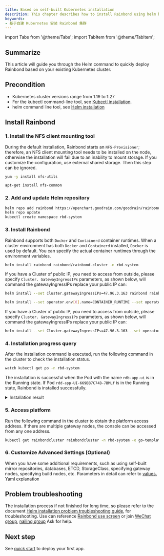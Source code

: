 ```yaml
---
title: Based on self-built Kubernetes installation
descrition: This chapter describes how to install Rainbond using helm based on the existing k8s cluster
keywords:
- 基于自建 Kubernetes 安装 Rainbond 集群
---
```


import Tabs from '@theme/Tabs';
import TabItem from '@theme/TabItem';

## Summarize

This article will guide you through the Helm command to quickly deploy Rainbond based on your existing Kubernetes cluster.

## Precondition

* Kubernetes cluster versions range from 1.19 to 1.27
* For the kubectl command-line tool, see [Kubectl installation](/docs/ops-guide/tools/#kubectl-cli).
* helm command line tool, see [Helm installation](/docs/ops-guide/tools/#helm-cli)

## Install Rainbond

### 1. Install the NFS client mounting tool

During the default installation, Rainbond starts an `NFS-Provisioner`; therefore, an NFS client mounting tool needs to be installed on the node, otherwise the installation will fail due to an inability to mount storage. If you customize the configuration, use external shared storage. Then this step can be ignored.

<Tabs>
  <TabItem value="Centos" label="Centos" default>

  ```bash
  yum -y install nfs-utils
  ```

  </TabItem>
  <TabItem value="Ubuntu" label="Ubuntu">

  ```bash  
  apt-get install nfs-common 
  ```

  </TabItem>
</Tabs>

### 2. Add and update Helm repository

```bash  
helm repo add rainbond https://openchart.goodrain.com/goodrain/rainbond
helm repo update
kubectl create namespace rbd-system
```

### 3. Install Rainbond

Rainbond supports both `Docker` and `Containerd` container runtimes. When a cluster environment has both `Docker` and `Containerd` installed, `Docker` is used by default. You can specify the actual container runtimes through the environment variables.

<Tabs>
  <TabItem value="Docker" label="Docker" default>

```bash  
helm install rainbond rainbond/rainbond-cluster -n rbd-system
```

If you have a Cluster of public IP, you need to access from outside, please specify `Cluster. GatewayIngressIPs` parameters, as shown below, will command the gatewayIngressIPs replace your public IP can:

```bash  
helm install --set Cluster.gatewayIngressIPs=47.96.3.163 rainbond rainbond/rainbond-cluster -n rbd-system 
```

  </TabItem>
  <TabItem value="Containerd" label="Containerd">

```bash  
helm install --set operator.env[0].name=CONTAINER_RUNTIME --set operator.env[0].value=containerd rainbond rainbond/rainbond-cluster -n rbd-system
```

If you have a Cluster of public IP, you need to access from outside, please specify `Cluster. GatewayIngressIPs` parameters, as shown below, will command the gatewayIngressIPs replace your public IP can:

```bash  
helm install --set Cluster.gatewayIngressIPs=47.96.3.163 --set operator.env[0].name=CONTAINER_RUNTIME --set operator.env[0].value=containerd rainbond rainbond/rainbond-cluster -n rbd-system 
```

  </TabItem>
</Tabs>

### 4. Installation progress query

After the installation command is executed, run the following command in the cluster to check the installation status.

```bash
watch kubectl get po -n rbd-system
```

The installation is successful when the Pod with the name `rdb-app-ui` is in the Running state. If Pod `rdd-app-UI-669BB7C74B-7BMLf` is in the Running state, Rainbond is installed successfully.

<details>
<summary>Installation result</summary>

```bash
NAME                                         READY   STATUS      RESTARTS   AGE
nfs-provisioner-0                            1/1     Running     0          14d
rbd-etcd-0                                   1/1     Running     0          14d
rbd-hub-64777d89d8-l56d8                     1/1     Running     0          14d
rbd-gateway-76djb                            1/1     Running     0          14d
dashboard-metrics-scraper-7db45b8bb4-tcgxd   1/1     Running     0          14d
rbd-mq-6b847d874b-j5jg2                      1/1     Running     0          14d
rbd-webcli-76b54fd7f6-jrcdj                  1/1     Running     0          14d
kubernetes-dashboard-fbd4fb949-2qsn9         1/1     Running     0          14d
rbd-resource-proxy-547874f4d7-dh8bv          1/1     Running     0          14d
rbd-monitor-0                                1/1     Running     0          14d
rbd-db-0                                     2/2     Running     0          14d
rbd-eventlog-0                               1/1     Running     0          14d
rbd-app-ui-669bb7c74b-7bmlf                  1/1     Running     0          7d12h
rbd-app-ui-migrations--1-hp2qg               0/1     Completed   0          14d
rbd-worker-679fd44bc7-n6lvg                  1/1     Running     0          9d
rbd-node-jhfzc                               1/1     Running     0          9d
rainbond-operator-7978d4d695-ws8bz           1/1     Running     0          9d
rbd-chaos-nkxw7                              1/1     Running     0          8d
rbd-api-5d8bb8d57d-djx2s                     1/1     Running     0          47h
```

</details>

### 5. Access platform

Run the following command in the cluster to obtain the platform access address. If there are multiple gateway nodes, the console can be accessed from any one address.

```bash
kubectl get rainbondcluster rainbondcluster -n rbd-system -o go-template --template='{{range.spec.gatewayIngressIPs}}{{.}}:7070{{printf "\n"}}{{end}}'
```

### 6. Customize Advanced Settings (Optional)
 
When you have some additional requirements, such as using self-built mirror repositories, databases, ETCD, StorageClass, specifying gateway nodes, specifying build nodes, etc. Parameters in detail can refer to [values. Yaml explanation](/docs/installation/install-with-helm/vaules-config)

## Problem troubleshooting
The installation process if not finished for long time, so please refer to the document [Helm installation problem troubleshooting guide](/docs/troubleshooting/installation/helm), for troubleshooting. Use can reference [Rainbond use screen](/docs/troubleshooting/use/) or join [WeChat group](/community/support#微信群), [nailing group](/community/support#钉钉群) Ask for help.


## Next step

See [quick start](/docs/quick-start/getting-started/) to deploy your first app.
